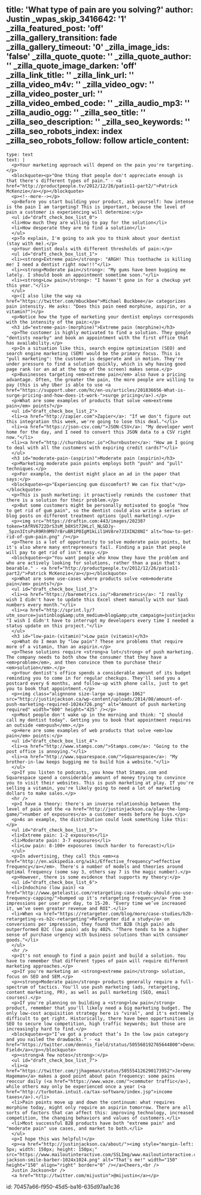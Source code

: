 title: 'What type of pain are you solving?'
author: Justin
_wpas_skip_3416642: '1'
_zilla_featured_post: 'off'
_zilla_gallery_transition: fade
_zilla_gallery_timeout: '0'
_zilla_image_ids: 'false'
_zilla_quote_quote: ''
_zilla_quote_author: ''
_zilla_quote_image_darken: 'off'
_zilla_link_title: ''
_zilla_link_url: ''
_zilla_video_m4v: ''
_zilla_video_ogv: ''
_zilla_video_poster_url: ''
_zilla_video_embed_code: ''
_zilla_audio_mp3: ''
_zilla_audio_ogg: ''
_zilla_seo_title: ''
_zilla_seo_description: ''
_zilla_seo_keywords: ''
_zilla_seo_robots_index: index
_zilla_seo_robots_follow: follow
article_content:
  -
    type: text
    text: |
      <p>Your marketing approach will depend on the pain you're targeting.</p>
      <blockquote><p>"One thing that people don't appreciate enough is that there's different types of pain." - <a href="http://productpeople.tv/2012/12/26/patio11-part2/">Patrick McKenzie</a></p></blockquote>
      <p><!--more--></p>
      <p>Before you start building your product, ask yourself: how intense is the pain I am targeting? This is important, because the level of pain a customer is experiencing will determine:</p>
      <ul id="draft_check_box_list_0">
      <li>How much they are willing to pay for the solution</li>
      <li>How desperate they are to find a solution</li>
      </ul>
      <p>To explain, I'm going to ask you to think about your dentist (stay with me).</p>
      <p>Your dentist deals with different thresholds of pain:</p>
      <ul id="draft_check_box_list_1">
      <li><strong>Extreme pain</strong>: "ARGH! This toothache is killing me! I need a dentist right now!!!"</li>
      <li><strong>Moderate pain</strong>: "My gums have been bugging me lately. I should book an appointment sometime soon."</li>
      <li><strong>Low pain</strong>: "I haven't gone in for a checkup yet this year."</li>
      </ul>
      <p>(I also like the way <a href="https://twitter.com/mbuckbee">Michael Buckbee</a> categorizes pain intensity. He asks: "Does this pain need morphine, aspirin, or a vitamin?")</p>
      <p>Notice how the type of marketing your dentist employs corresponds with the intensity of the pain:</p>
      <h3 id="extreme-pain-(morphine)">Extreme pain (morphine)</h3>
      <p>The customer is highly motivated to find a solution. They google "dentists nearby" and book an appointment with the first office that has availability.</p>
      <p>In a situation like this, search engine optimization (SEO) and search engine marketing (SEM) would be the primary focus. This is "pull marketing": the customer is desperate and in motion. They're under pressure to find a solution quickly, which is why having good page rank (or an ad at the top of the screen) makes sense.</p>
      <p>Businesses targeting <em>extreme pain</em> also have a pricing advantage. Often, the greater the pain, the more people are willing to pay (this is why Uber is able to use <a href="https://support.uber.com/hc/en-us/articles/201836656-What-is-surge-pricing-and-how-does-it-work-">surge pricing</a>).</p>
      <p>What are some examples of products that solve <em>extreme pain</em> points?</p>
      <ul id="draft_check_box_list_2">
      <li><a href="http://zapier.com">Zapier</a>: "If we don't figure out this integration this week, we're going to lose this deal."</li>
      <li><a href="https://json-csv.com/">JSON-CSV</a>: "My developer went home for the day, and I need to convert this JSON data to a CSV right now."</li>
      <li><a href="http://churnbuster.io">Churnbuster</a>: "How am I going to deal with all the customers with expiring credit cards?"</li>
      </ul>
      <h3 id="moderate-pain-(aspirin)">Moderate pain (aspirin)</h3>
      <p>Marketing moderate pain points employs both "push" and "pull" techniques.</p>
      <p>For example, the dentist might place an ad in the paper that says:</p>
      <blockquote><p>"Experiencing gum discomfort? We can fix that"</p></blockquote>
      <p>This is push marketing: it proactively reminds the customer that there is a solution for their problem.</p>
      <p>But some customers might be personally motivated to google "how to get rid of gum pain", so the dentist could also write a series of blog posts on different treatment options (pull marketing).</p>
      <p><img src="https://draftin.com:443/images/20238?token=tAfRV6722DrS3sM_b0XSt72HLzl_NLGDJy-_5pzn3ItsPsR9Rh9M97rBruBR1P0IgM1kLil1HV8re7JIXIN28NI" alt="how-to-get-rid-of-gum-pain.png" /></p>
      <p>There is a lot of opportunity to solve moderate pain points, but it's also where many entrepreneurs fail. Finding a pain that people will pay to get rid of isn't easy.</p>
      <blockquote><p>"You want people who know they have the problem and who are actively looking for solutions, rather than a pain that's bearable." - <a href="http://productpeople.tv/2012/12/26/patio11-part2/">Patrick McKenzie</a></p></blockquote>
      <p>What are some use-cases where products solve <em>moderate pain</em> points?</p>
      <ul id="draft_check_box_list_3">
      <li><a href="https://baremetrics.io/">Baremetrics</a>: "I really wish I didn't have to update this Excel sheet manually with our SaaS numbers every month."</li>
      <li><a href="http://sprint.ly/?utm_source=justinblog&amp;utm_medium=blog&amp;utm_campaign=justinjackson">Sprintly</a>: "I wish I didn't have to interrupt my developers every time I needed a status update on this project."</li>
      </ul>
      <h3 id="low-pain-(vitamin)">Low pain (vitamin)</h3>
      <p>What do I mean by "low pain"? These are problems that require more of a vitamin, than an aspirin.</p>
      <p>These solutions require <strong>a lot</strong> of push marketing. The company needs to both show the consumer that they have a <em>problem</em>, and then convince them to purchase their <em>solution</em>.</p>
      <p>Your dentist's office spends a considerable amount of its budget reminding you to come in for regular checkups. They'll send you a postcard every 6 months, and follow-up with phone calls, just to get you to book that appointment.</p>
      <p><img class="alignnone size-large wp-image-1062" src="http://justinjackson.ca/wp-content/uploads/2014/08/amount-of-push-marketing-required-1024x726.png" alt="Amount of push marketing required" width="600" height="425" /></p>
      <p>Most people don't wake up in the morning and think: "I should call my dentist today". Getting you to book that appointment requires an outside <em>push</em>.</p>
      <p>Here are some examples of web products that solve <em>low pain</em> points:</p>
      <ul id="draft_check_box_list_4">
      <li><a href="http://www.stamps.com/">Stamps.com</a>: "Going to the post office is annoying."</li>
      <li><a href="http://www.squarespace.com/">Squarespace</a>: "My brother-in-law keeps bugging me to build him a website."</li>
      </ul>
      <p>If you listen to podcasts, you know that Stamps.com and Squarespace spend a considerable amount of money trying to convince you to visit their websites. This is push marketing at play. If you're selling a vitamin, you're likely going to need a lot of marketing dollars to make sales.</p>
      <hr />
      <p>I have a theory: there's an inverse relationship between the level of pain and the <a href="http://justinjackson.ca/play-the-long-game/">number of exposures</a> a customer needs before he buys.</p>
      <p>As an example, the distribution could look something like this:</p>
      <ul id="draft_check_box_list_5">
      <li>Extreme pain: 1-2 exposures</li>
      <li>Moderate pain: 3-7 exposures</li>
      <li>Low pain: 8-100+ exposures (much harder to forecast)</li>
      </ul>
      <p>In advertising, they call this <em><a href="http://en.wikipedia.org/wiki/Effective_frequency">effective frequency</a></em>. There's a number of models and theories around optimal frequency (some say 3, others say 7 is the magic number).</p>
      <p>However, there is some evidence that supports my theory:</p>
      <ul id="draft_check_box_list_6">
      <li>Indochino (low pain) <a href="http://www.getelastic.com/retargeting-case-study-should-you-use-frequency-capping/">bumped up it's retargeting frequency</a> from 3 impressions per user per day, to 15-20. "Every time we’ve increased it, we’ve seen greater revenue and ROI".</li>
      <li>When <a href="https://retargeter.com/blog/more/case-studies/b2b-retargeting-vs-b2c-retargeting">ReTargeter did a study</a> on conversions per impression, they found that B2B (high pain) ads outperformed B2C (low pain) ads by 402%. "There tends to be a higher sense of purchase urgency with business solutions than with consumer goods."</li>
      </ul>
      <hr />
      <p>It's not enough to find a pain point and build a solution. You have to remember that different types of pain will require different marketing approaches.</p>
      <p>If you're marketing an <strong>extreme pain</strong> solution, focus on SEO and SEM.</p>
      <p><strong>Moderate pain</strong> products generally require a full-spectrum of tactics. You'll use push marketing (ads, retargeting, content marketing, PR), as well as pull marketing (SEO, email courses).</p>
      <p>If you're planning on building a <strong>low pain</strong> product, remember that you'll likely need a big marketing budget. The only low-cost acquisition strategy here is "viral", and it's extremely difficult to get right. Historically, there have been opportunities in SEO to secure low competition, high traffic keywords; but those are increasingly hard to find.</p>
      <blockquote><p>"I’ve got a product that’s In the low pain category and you nailed the drawbacks." - <a href="https://twitter.com/dennis_field/status/505568192765644800">Dennis Field</a></p></blockquote>
      <p><strong>A few notes</strong>:</p>
      <ul id="draft_check_box_list_7">
      <li><a href="https://twitter.com/jjhageman/status/505554126290173952">Jeremy Hageman</a> makes a good point about pain frequency: some pains reoccur daily (<a href="https://www.waze.com/">commuter traffic</a>), while others may only be experienced once a year (<a href="http://turbotax.intuit.ca/tax-software/index.jsp">income taxes</a>).</li>
      <li>Pain points move up and down the continuum: what requires morphine today, might only require an aspirin tomorrow. There are all sorts of factors that can affect this: improving technology, increased competition, the changing behaviors and values of customers.</li>
      <li>Most successful B2B products have both "extreme pain" and "moderate pain" use cases, and market to both.</li>
      </ul>
      <p>I hope this was helpful!</p>
      <p><a href="http://justinjackson.ca/about/"><img style="margin-left: 5px; width: 150px; height: 150px;" src="https://www.mailoutinteractive.com/SSLImg/www.mailoutinteractive.com/Industry/Home/7450/29473/images/justin-jackson-smile-barber-1024x1024.png" alt="That's me!" width="150" height="150" align="right" border="0" /></a>Cheers,<br />
      Justin Jackson<br />
      <a href="http://twitter.com/mijustin">@mijustin</a></p>
      
id: 70457a66-f950-45d5-ba16-635d97aa1c36
